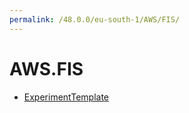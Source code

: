 ```yaml
---
permalink: /48.0.0/eu-south-1/AWS/FIS/
---
```


# AWS.FIS



* [ExperimentTemplate](ExperimentTemplate.md)
